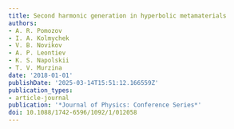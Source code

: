 ```yaml
---
title: Second harmonic generation in hyperbolic metamaterials
authors:
- A. R. Pomozov
- I. A. Kolmychek
- V. B. Novikov
- A. P. Leontiev
- K. S. Napolskii
- T. V. Murzina
date: '2018-01-01'
publishDate: '2025-03-14T15:51:12.166559Z'
publication_types:
- article-journal
publication: '*Journal of Physics: Conference Series*'
doi: 10.1088/1742-6596/1092/1/012058
---
```


